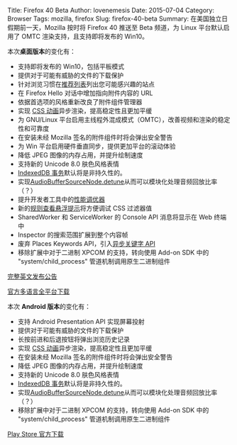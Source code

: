 Title: Firefox 40 Beta
Author: lovenemesis
Date: 2015-07-04
Category: Browser
Tags: mozilla, firefox
Slug: firefox-40-beta
Summary: 在美国独立日假期前一天，Mozilla 按时将 Firefox 40 推送至 Beta 频道，为 Linux 平台默认启用了 OMTC 渲染支持，且支持即将发布的 Win10。

本次**桌面版本**的变化有：

* 支持即将发布的 Win10，包括平板模式
* 提供对于可能有威胁的文件的下载保护
* 针对浏览习惯在[推荐列表](https://support.mozilla.org/kb/how-do-tiles-work-firefox#w_suggested-tiles)列出您可能感兴趣的站点
* 在 Firefox Hello 对话中增加指向附件内容的 URL
* 依据首选项的风格重新改良了附件组件管理器
* 实现 [CSS 动画](https://wiki.mozilla.org/Platform/GFX/OffMainThreadCompositing#CSS_Animations)异步渲染，提高稳定性且更加平缓
* 为 GNU/Linux 平台启用主线程外混成模式（OMTC），改善视频和渲染的稳定性和可靠度
* 在安装未经 Mozilla 签名的附件组件时将会弹出安全警告
* 为 Win 平台启用硬件垂直同步，提供更加平台的滚动体验
* 降低 JPEG 图像的内存占用，并提升绘制速度
* 支持新的 Unicode 8.0 肤色风格表情
* [IndexedDB 事务](https://developer.mozilla.org/docs/Web/API/IndexedDB_API/Basic_Concepts_Behind_IndexedDB#durable)默认将是非持久性的。
* 实现[AudioBufferSourceNode.detune](https://developer.mozilla.org/docs/Web/API/AudioBufferSourceNode/detune)从而可以模块化处理音频回放比率（？）
* 提升开发者工具中的[性能调优器](https://hacks.mozilla.org/?p=28808)
* 新的[规则查看悬浮提示](http://youtu.be/t3NKmmWfklU)将方便调试 CSS 过滤器值
* SharedWorker 和 ServiceWorker 的 Console API 消息将显示在 Web 终端中
* Inspector 的搜索范围扩展到整个内容帧
* 废弃 Places Keywords API，引入[异步关键字 API](https://developer.mozilla.org/docs/Mozilla/Tech/Places/Using_the_Places_keywords_API)
* 移除扩展中对于二进制 XPCOM 的支持，转向使用 Add-on SDK 中的 "system/child_process" 管道机制调用原生二进制组件

[完整英文发布公告](https://www.mozilla.org/en-US/firefox/40.0beta/releasenotes/)

[官方多语言全平台下载](https://www.mozilla.org/en-US/firefox/channel/#beta)


本次 **Android 版本**的变化有：

* 支持 Android Presentation API 实现屏幕投射
* 提供对于可能有威胁的文件的下载保护
* 长按前进和后退按钮将弹出浏览历史记录
* 实现 [CSS 动画](https://wiki.mozilla.org/Platform/GFX/OffMainThreadCompositing#CSS_Animations)异步渲染，提高稳定性且更加平缓
* 在安装未经 Mozilla 签名的附件组件时将会弹出安全警告
* 降低 JPEG 图像的内存占用，并提升绘制速度
* 支持新的 Unicode 8.0 肤色风格表情
* [IndexedDB 事务](https://developer.mozilla.org/docs/Web/API/IndexedDB_API/Basic_Concepts_Behind_IndexedDB#durable)默认将是非持久性的。
* 实现[AudioBufferSourceNode.detune](https://developer.mozilla.org/docs/Web/API/AudioBufferSourceNode/detune)从而可以模块化处理音频回放比率（？）
* 移除扩展中对于二进制 XPCOM 的支持，转向使用 Add-on SDK 中的 "system/child_process" 管道机制调用原生二进制组件

[Play Store 官方下载](https://play.google.com/store/apps/details?id=org.mozilla.firefox&referrer=utm_source%3Dmozilla%26utm_medium%3DReferral%26utm_campaign%3Dmozilla-org)